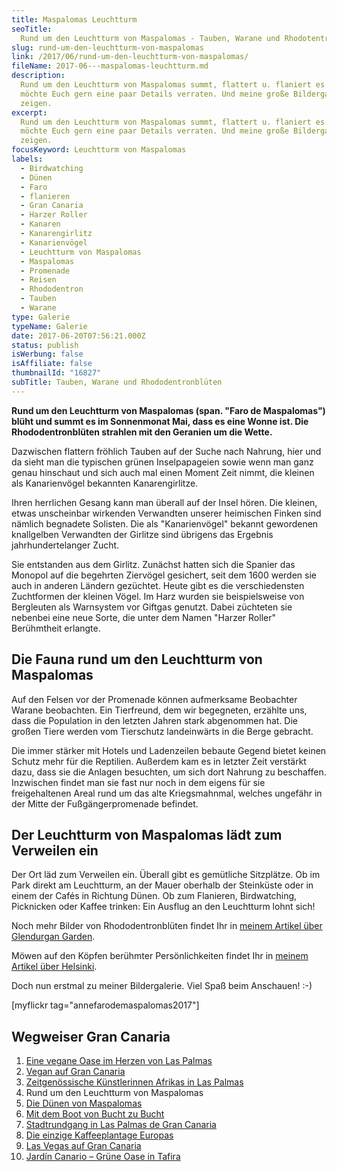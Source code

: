 ```yaml
---
title: Maspalomas Leuchtturm
seoTitle:
  Rund um den Leuchtturm von Maspalomas - Tauben, Warane und Rhodotentron
slug: rund-um-den-leuchtturm-von-maspalomas
link: /2017/06/rund-um-den-leuchtturm-von-maspalomas/
fileName: 2017-06---maspalomas-leuchtturm.md
description:
  Rund um den Leuchtturm von Maspalomas summt, flattert u. flaniert es. Ich
  möchte Euch gern eine paar Details verraten. Und meine große Bildergalerie
  zeigen.
excerpt:
  Rund um den Leuchtturm von Maspalomas summt, flattert u. flaniert es. Ich
  möchte Euch gern eine paar Details verraten. Und meine große Bildergalerie
  zeigen.
focusKeyword: Leuchtturm von Maspalomas
labels:
  - Birdwatching
  - Dünen
  - Faro
  - flanieren
  - Gran Canaria
  - Harzer Roller
  - Kanaren
  - Kanarengirlitz
  - Kanarienvögel
  - Leuchtturm von Maspalomas
  - Maspalomas
  - Promenade
  - Reisen
  - Rhododentron
  - Tauben
  - Warane
type: Galerie
typeName: Galerie
date: 2017-06-20T07:56:21.000Z
status: publish
isWerbung: false
isAffiliate: false
thumbnailId: "16827"
subTitle: Tauben, Warane und Rhododentronblüten
---
```


<strong>Rund um den Leuchtturm von Maspalomas (span. "Faro de Maspalomas") blüht
und summt es im Sonnenmonat Mai, dass es eine Wonne ist. Die Rhododentronblüten
strahlen mit den Geranien um die Wette.</strong>

Dazwischen flattern fröhlich Tauben auf der Suche nach Nahrung, hier und da
sieht man die typischen grünen Inselpapageien sowie wenn man ganz genau
hinschaut und sich auch mal einen Moment Zeit nimmt, die kleinen als
Kanarienvögel bekannten Kanarengirlitze.

Ihren herrlichen Gesang kann man überall auf der Insel hören. Die kleinen, etwas
unscheinbar wirkenden Verwandten unserer heimischen Finken sind nämlich
begnadete Solisten. Die als "Kanarienvögel" bekannt gewordenen knallgelben
Verwandten der Girlitze sind übrigens das Ergebnis jahrhundertelanger Zucht.

Sie entstanden aus dem Girlitz. Zunächst hatten sich die Spanier das Monopol auf
die begehrten Ziervögel gesichert, seit dem 1600 werden sie auch in anderen
Ländern gezüchtet. Heute gibt es die verschiedensten Zuchtformen der kleinen
Vögel. Im Harz wurden sie beispielsweise von Bergleuten als Warnsystem vor
Giftgas genutzt. Dabei züchteten sie nebenbei eine neue Sorte, die unter dem
Namen "Harzer Roller" Berühmtheit erlangte.

## Die Fauna rund um den Leuchtturm von Maspalomas

Auf den Felsen vor der Promenade können aufmerksame Beobachter Warane
beobachten. Ein Tierfreund, dem wir begegneten, erzählte uns, dass die
Population in den letzten Jahren stark abgenommen hat. Die großen Tiere werden
vom Tierschutz landeinwärts in die Berge gebracht.

Die immer stärker mit Hotels und Ladenzeilen bebaute Gegend bietet keinen Schutz
mehr für die Reptilien. Außerdem kam es in letzter Zeit verstärkt dazu, dass sie
die Anlagen besuchten, um sich dort Nahrung zu beschaffen. Inzwischen findet man
sie fast nur noch in dem eigens für sie freigehaltenen Areal rund um das alte
Kriegsmahnmal, welches ungefähr in der Mitte der Fußgängerpromenade befindet.

## Der Leuchtturm von Maspalomas lädt zum Verweilen ein

Der Ort läd zum Verweilen ein. Überall gibt es gemütliche Sitzplätze. Ob im Park
direkt am Leuchtturm, an der Mauer oberhalb der Steinküste oder in einem der
Cafés in Richtung Dünen. Ob zum Flanieren, Birdwatching, Picknicken oder Kaffee
trinken: Ein Ausflug an den Leuchtturm lohnt sich!

Noch mehr Bilder von Rhododentronblüten findet Ihr in
<a href="http://cardamonchai.com/2009/05/glendurgan-garden-15-05-2009-2/">meinem
Artikel über Glendurgan Garden</a>.

Möwen auf den Köpfen berühmter Persönlichkeiten findet Ihr in
<a href="http://cardamonchai.com/2016/08/auf-jeder-statue-eine-moewe/">meinem
Artikel über Helsinki</a>.

Doch nun erstmal zu meiner Bildergalerie. Viel Spaß beim Anschauen! :-)

[myflickr tag="annefarodemaspalomas2017"]

## Wegweiser Gran Canaria

<ol>
    <li><a href="http://cardamonchai.com/2017/05/la-hierba-luisa-cocina-de-la-huerta/">Eine vegane Oase im Herzen von Las Palmas</a></li>
    <li><a href="http://cardamonchai.com/2017/05/vegan-auf-gran-canaria/">Vegan auf Gran Canaria</a></li>
    <li><a href="http://cardamonchai.com/2017/06/el-iris-de-lucy-las-palmas/">Zeitgenössische Künstlerinnen Afrikas in Las Palmas</a></li>
    <li>Rund um den Leuchtturm von Maspalomas</li>
    <li><a href="http://cardamonchai.com/2017/07/die-duenen-von-maspalomas/">Die Dünen von Maspalomas</a></li>
    <li><a href="http://cardamonchai.com/2017/07/gran-canaria-der-sueden/">Mit dem Boot von Bucht zu Bucht</a></li>
    <li><a href="http://cardamonchai.com/2017/08/las-palmas-de-gran-canaria/">Stadtrundgang in Las Palmas de Gran Canaria</a></li>
    <li><a href="http://cardamonchai.com/2017/09/die-einzige-kaffeeplantage-europas/">Die einzige Kaffeeplantage Europas</a></li>
    <li><a href="http://cardamonchai.com/2017/09/bananen-papayas-und-esel-las-vegas-auf-gran-canaria/">Las Vegas auf Gran Canaria</a></li>
    <li><a href="http://cardamonchai.com/2017/09/jardin-canario-gruene-oase-in-tafira/">Jardín Canario – Grüne Oase in Tafira</a></li>
</ol>
